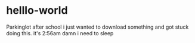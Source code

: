 # helllo-world
Parkinglot after school 
i just wanted to download something and got stuck doing this.
it's 2:56am damn i need to sleep
